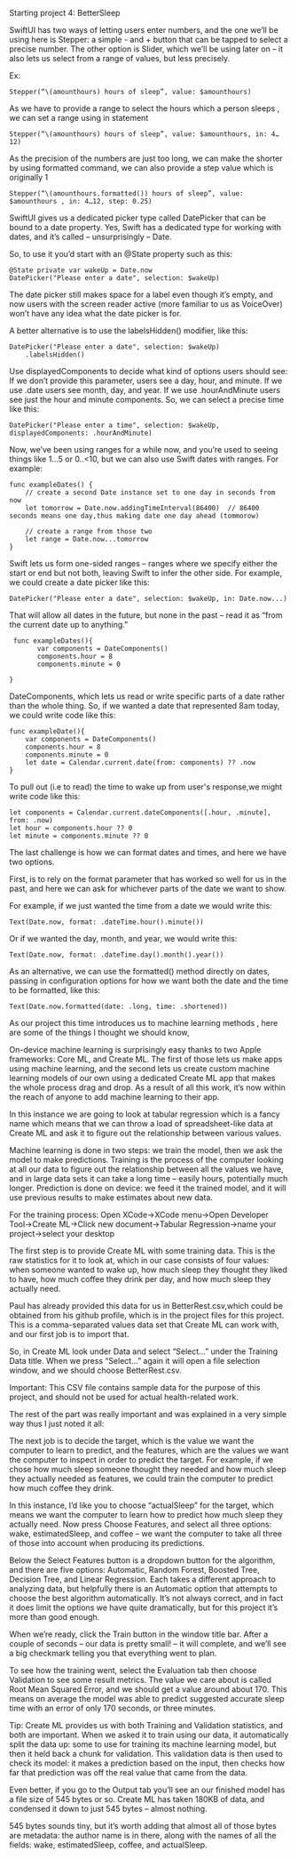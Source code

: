 Starting project 4: BetterSleep

SwiftUI has two ways of letting users enter numbers, and the one we’ll be using here is Stepper: a simple - and + button that can be tapped to select a precise number. The other option is Slider, which we’ll be using later on – it also lets us select from a range of values, but less precisely.

Ex:
```
Stepper(“\(amounthours) hours of sleep”, value: $amounthours)
```

As we have to provide a range to select the hours which a person sleeps , we can set a range using in statement
```
Stepper(“\(amounthours) hours of sleep”, value: $amounthours, in: 4…12)
```

As the precision of the numbers are just too long, we can make the shorter by using formatted command, we can also provide a step value which is originally 1
```
Stepper(“\(amounthours.formatted()) hours of sleep”, value: $amounthours , in: 4…12, step: 0.25)
```

SwiftUI gives us a dedicated picker type called DatePicker that can be bound to a date property. Yes, Swift has a dedicated type for working with dates, and it’s called – unsurprisingly – Date.

So, to use it you’d start with an @State property such as this:
```
@State private var wakeUp = Date.now
DatePicker("Please enter a date", selection: $wakeUp)
```

The date picker still makes space for a label even though it’s empty, and now users with the screen reader active (more familiar to us as VoiceOver) won’t have any idea what the date picker is for.

A better alternative is to use the labelsHidden() modifier, like this:
```
DatePicker("Please enter a date", selection: $wakeUp)
    .labelsHidden()
```


Use displayedComponents to decide what kind of options users should see:
If we don’t provide this parameter, users see a day, hour, and minute.
If we use .date users see month, day, and year.
If we use .hourAndMinute users see just the hour and minute components.
So, we can select a precise time like this:
```
DatePicker("Please enter a time", selection: $wakeUp, displayedComponents: .hourAndMinute)
```

Now, we’ve been using ranges for a while now, and you’re used to seeing things like 1...5 or 0..<10, but we can also use Swift dates with ranges. For example:
```
func exampleDates() {
    // create a second Date instance set to one day in seconds from now
    let tomorrow = Date.now.addingTimeInterval(86400)  // 86400 seconds means one day,thus making date one day ahead (tommorow)

    // create a range from those two
    let range = Date.now...tomorrow
}
```
Swift lets us form one-sided ranges – ranges where we specify either the start or end but not both, leaving Swift to infer the other side.
For example, we could create a date picker like this:
```
DatePicker("Please enter a date", selection: $wakeUp, in: Date.now...)
```
That will allow all dates in the future, but none in the past – read it as “from the current date up to anything.”
```
 func exampleDates(){
       var components = DateComponents()
       components.hour = 8
       components.minute = 0

}
```
DateComponents, which lets us read or write specific parts of a date rather than the whole thing.
So, if we wanted a date that represented 8am today, we could write code like this:
```
func exampleDate(){
    var components = DateComponents()
    components.hour = 8
    components.minute = 0
    let date = Calendar.current.date(from: components) ?? .now
}
```
To pull out (i.e to read) the time to wake up from user's response,we might write code like this:
```
let components = Calendar.current.dateComponents([.hour, .minute], from: .now)
let hour = components.hour ?? 0
let minute = components.minute ?? 0
```

The last challenge is how we can format dates and times, and here we have two options.

First, is to rely on the format parameter that has worked so well for us in the past, and here we can ask for whichever parts of the date we want to show.

For example, if we just wanted the time from a date we would write this:
```
Text(Date.now, format: .dateTime.hour().minute())
```
Or if we wanted the day, month, and year, we would write this:
```
Text(Date.now, format: .dateTime.day().month().year())
```
As an alternative, we can use the formatted() method directly on dates, passing in configuration options for how we want both the date and the time to be formatted, like this:
```
Text(Date.now.formatted(date: .long, time: .shortened))
```
As our project this time introduces us to machine learning methods , here are some of the things I thought we should know,

On-device machine learning is surprisingly easy thanks to two Apple frameworks: Core ML, and Create ML. The first of those lets us make apps using machine learning, and the second lets us create custom machine learning models of our own using a dedicated Create ML app that makes the whole process drag and drop. As a result of all this work, it’s now within the reach of anyone to add machine learning to their app.

In this instance we are going to look at tabular regression which is a fancy name which means  that we can throw a load of spreadsheet-like data at Create ML and ask it to figure out the relationship between various values.

Machine learning is done in two steps: we train the model, then we ask the model to make predictions. 
Training is the process of the computer looking at all our data to figure out the relationship between all the values we have, and in large data sets it can take a long time – easily hours, potentially much longer. Prediction is done on device: we feed it the trained model, and it will use previous results to make estimates about new data.

For the training process:
Open XCode->XCode menu->Open Developer Tool->Create ML->Click new document->Tabular Regression->name your project->select your desktop

The first step is to provide Create ML with some training data. This is the raw statistics for it to look at, which in our case consists of four values: when someone wanted to wake up, how much sleep they thought they liked to have, how much coffee they drink per day, and how much sleep they actually need.

Paul has already provided this data for us in BetterRest.csv,which could be obtained from his github profile, which is in the project files for this project. This is a comma-separated values data set that Create ML can work with, and our first job is to import that.

So, in Create ML look under Data and select “Select…” under the Training Data title. When we press “Select…” again it will open a file selection window, and we should choose BetterRest.csv.

Important: This CSV file contains sample data for the purpose of this project, and should not be used for actual health-related work.

The rest of the part was really important and was explained in a very simple way thus I just noted it all:

The next job is to decide the target, which is the value we want the computer to learn to predict, and the features, which are the values we want the computer to inspect in order to predict the target. For example, if we chose how much sleep someone thought they needed and how much sleep they actually needed as features, we could train the computer to predict how much coffee they drink.

In this instance, I’d like you to choose “actualSleep” for the target, which means we want the computer to learn how to predict how much sleep they actually need. Now press Choose Features, and select all three options: wake, estimatedSleep, and coffee – we want the computer to take all three of those into account when producing its predictions.

Below the Select Features button is a dropdown button for the algorithm, and there are five options: Automatic, Random Forest, Boosted Tree, Decision Tree, and Linear Regression. Each takes a different approach to analyzing data, but helpfully there is an Automatic option that attempts to choose the best algorithm automatically. It’s not always correct, and in fact it does limit the options we have quite dramatically, but for this project it’s more than good enough.





When we’re ready, click the Train button in the window title bar. After a couple of seconds – our data is pretty small! – it will complete, and we’ll see a big checkmark telling you that everything went to plan.

To see how the training went, select the Evaluation tab then choose Validation to see some result metrics. The value we care about is called Root Mean Squared Error, and we should get a value around about 170. This means on average the model was able to predict suggested accurate sleep time with an error of only 170 seconds, or three minutes.

Tip: Create ML provides us with both Training and Validation statistics, and both are important. When we asked it to train using our data, it automatically split the data up: some to use for training its machine learning model, but then it held back a chunk for validation. This validation data is then used to check its model: it makes a prediction based on the input, then checks how far that prediction was off the real value that came from the data.

Even better, if you go to the Output tab you’ll see an our finished model has a file size of 545 bytes or so. Create ML has taken 180KB of data, and condensed it down to just 545 bytes – almost nothing.

545 bytes sounds tiny, but it’s worth adding that almost all of those bytes are metadata: the author name is in there, along with the names of all the fields: wake, estimatedSleep, coffee, and actualSleep.





